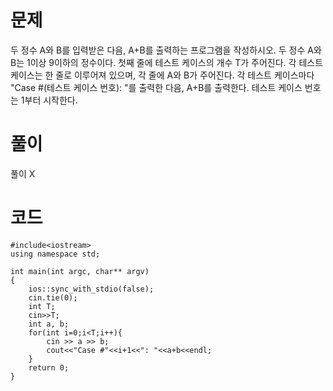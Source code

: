 # 문제
두 정수 A와 B를 입력받은 다음, A+B를 출력하는 프로그램을 작성하시오.
두 정수 A와 B는 1이상 9이하의 정수이다.
첫째 줄에 테스트 케이스의 개수 T가 주어진다.
각 테스트 케이스는 한 줄로 이루어져 있으며, 각 줄에 A와 B가 주어진다.
각 테스트 케이스마다 "Case #(테스트 케이스 번호): "를 출력한 다음, A+B를 출력한다.
테스트 케이스 번호는 1부터 시작한다.

# 풀이
풀이 X

# 코드
```
#include<iostream>
using namespace std;

int main(int argc, char** argv)
{
    ios::sync_with_stdio(false);
    cin.tie(0);
    int T;
    cin>>T;
    int a, b;
    for(int i=0;i<T;i++){
        cin >> a >> b;
        cout<<"Case #"<<i+1<<": "<<a+b<<endl;
    }
    return 0;
}
```